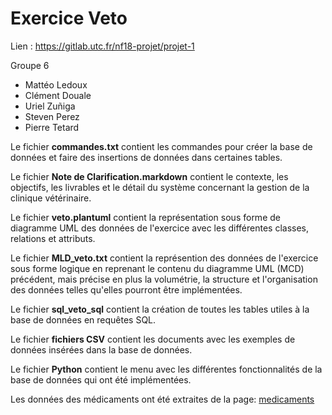 # Exercice Veto

Lien : https://gitlab.utc.fr/nf18-projet/projet-1

Groupe 6

*  Mattéo Ledoux
*  Clément Douale
*  Uriel Zuñiga
*  Steven Perez
*  Pierre Tetard

Le fichier **commandes.txt** contient les commandes pour créer la base de données et faire des insertions de données dans certaines tables.

Le fichier **Note de Clarification.markdown** contient le contexte, les objectifs, les livrables et le détail du système concernant la gestion de la clinique vétérinaire.

Le fichier **veto.plantuml** contient la représentation sous forme de diagramme UML des données de l'exercice avec les différentes classes, relations et attributs.

Le fichier **MLD_veto.txt** contient la représention des données de l'exercice sous forme logique en reprenant le contenu du diagramme UML (MCD) précédent, mais précise en plus la volumétrie, la structure et l'organisation des données telles qu'elles pourront être implémentées.

Le fichier **sql_veto_sql** contient la création de toutes les tables utiles à la base de données en requêtes SQL.

Le fichier **fichiers CSV** contient les documents avec les exemples de données insérées dans la base de données.

Le fichier **Python** contient le menu avec les différentes fonctionnalités de la base de données qui ont été implémentées.

Les données des médicaments ont été extraites de la page: [medicaments](http://www.ircp.anmv.anses.fr/)